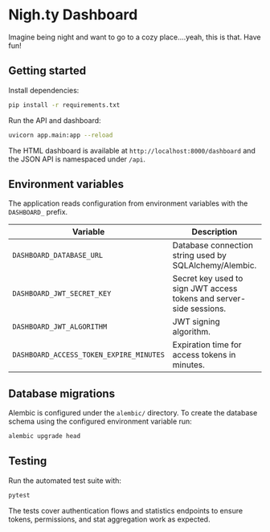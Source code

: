 # Nigh.ty Dashboard

Imagine being night and want to go to a cozy place....yeah, this is that. Have fun!

## Getting started

Install dependencies:

```bash
pip install -r requirements.txt
```

Run the API and dashboard:

```bash
uvicorn app.main:app --reload
```

The HTML dashboard is available at `http://localhost:8000/dashboard` and the JSON API is namespaced under `/api`.

## Environment variables

The application reads configuration from environment variables with the `DASHBOARD_` prefix.

| Variable | Description | Default |
| --- | --- | --- |
| `DASHBOARD_DATABASE_URL` | Database connection string used by SQLAlchemy/Alembic. | `sqlite:///./app.db` |
| `DASHBOARD_JWT_SECRET_KEY` | Secret key used to sign JWT access tokens and server-side sessions. | `change-me` |
| `DASHBOARD_JWT_ALGORITHM` | JWT signing algorithm. | `HS256` |
| `DASHBOARD_ACCESS_TOKEN_EXPIRE_MINUTES` | Expiration time for access tokens in minutes. | `1440` |

## Database migrations

Alembic is configured under the `alembic/` directory. To create the database schema using the configured environment variable run:

```bash
alembic upgrade head
```

## Testing

Run the automated test suite with:

```bash
pytest
```

The tests cover authentication flows and statistics endpoints to ensure tokens, permissions, and stat aggregation work as expected.
